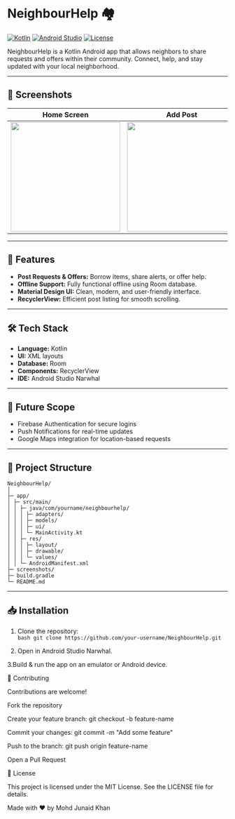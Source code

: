 # NeighbourHelp 🏘️

[![Kotlin](https://img.shields.io/badge/Kotlin-100%25-orange)](https://kotlinlang.org/) 
[![Android Studio](https://img.shields.io/badge/Android%20Studio-Narwhal-blue)](https://developer.android.com/studio) 
[![License](https://img.shields.io/badge/License-MIT-green)](LICENSE)

NeighbourHelp is a Kotlin Android app that allows neighbors to share requests and offers within their community. Connect, help, and stay updated with your local neighborhood.

---

## 📸 Screenshots

| Home Screen | Add Post |
|-------------|----------|
| <img src="screenshots/home.png" width="250"> | <img src="screenshots/add_post.png" width="250"> |

---

## 🚀 Features

- **Post Requests & Offers:** Borrow items, share alerts, or offer help.  
- **Offline Support:** Fully functional offline using Room database.  
- **Material Design UI:** Clean, modern, and user-friendly interface.  
- **RecyclerView:** Efficient post listing for smooth scrolling.  

---

## 🛠️ Tech Stack

- **Language:** Kotlin  
- **UI:** XML layouts  
- **Database:** Room  
- **Components:** RecyclerView  
- **IDE:** Android Studio Narwhal  

---

## 🔮 Future Scope

- Firebase Authentication for secure logins  
- Push Notifications for real-time updates  
- Google Maps integration for location-based requests  

---

## 📁 Project Structure

```
NeighbourHelp/
│
├─ app/
│ ├─ src/main/
│ │ ├─ java/com/yourname/neighbourhelp/
│ │ │ ├─ adapters/
│ │ │ ├─ models/
│ │ │ ├─ ui/
│ │ │ └─ MainActivity.kt
│ │ ├─ res/
│ │ │ ├─ layout/
│ │ │ ├─ drawable/
│ │ │ └─ values/
│ │ └─ AndroidManifest.xml
├─ screenshots/
├─ build.gradle
└─ README.md
```

---

## 📥 Installation

1. Clone the repository:  
```bash git clone https://github.com/your-username/NeighbourHelp.git```

2. Open in Android Studio Narwhal.

3.Build & run the app on an emulator or Android device.


🤝 Contributing

Contributions are welcome!

Fork the repository

Create your feature branch: git checkout -b feature-name

Commit your changes: git commit -m "Add some feature"

Push to the branch: git push origin feature-name

Open a Pull Request


📄 License

This project is licensed under the MIT License. See the LICENSE
file for details.

Made with ❤️ by Mohd Junaid Khan


